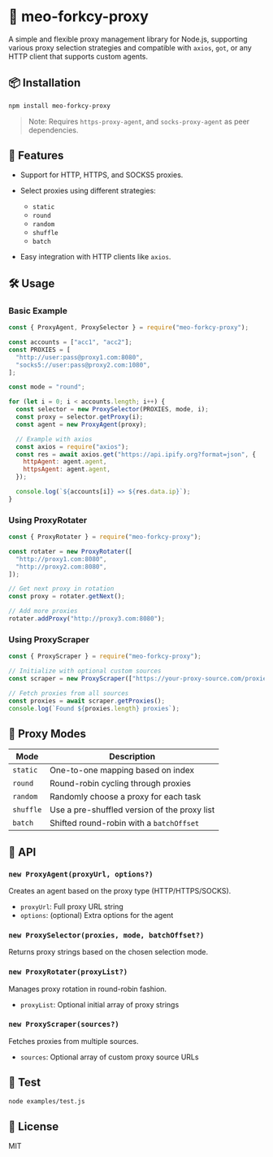 # 🔌 meo-forkcy-proxy

A simple and flexible proxy management library for Node.js, supporting various proxy selection strategies and compatible with `axios`, `got`, or any HTTP client that supports custom agents.

## 📦 Installation

```bash
npm install meo-forkcy-proxy
```

> Note: Requires `https-proxy-agent`, and `socks-proxy-agent` as peer dependencies.

## 🚀 Features

- Support for HTTP, HTTPS, and SOCKS5 proxies.
- Select proxies using different strategies:

  - `static`
  - `round`
  - `random`
  - `shuffle`
  - `batch`

- Easy integration with HTTP clients like `axios`.

## 🛠️ Usage

### Basic Example

```js
const { ProxyAgent, ProxySelector } = require("meo-forkcy-proxy");

const accounts = ["acc1", "acc2"];
const PROXIES = [
  "http://user:pass@proxy1.com:8080",
  "socks5://user:pass@proxy2.com:1080",
];

const mode = "round";

for (let i = 0; i < accounts.length; i++) {
  const selector = new ProxySelector(PROXIES, mode, i);
  const proxy = selector.getProxy(i);
  const agent = new ProxyAgent(proxy);

  // Example with axios
  const axios = require("axios");
  const res = await axios.get("https://api.ipify.org?format=json", {
    httpAgent: agent.agent,
    httpsAgent: agent.agent,
  });

  console.log(`${accounts[i]} => ${res.data.ip}`);
}
```

### Using ProxyRotater

```js
const { ProxyRotater } = require("meo-forkcy-proxy");

const rotater = new ProxyRotater([
  "http://proxy1.com:8080",
  "http://proxy2.com:8080",
]);

// Get next proxy in rotation
const proxy = rotater.getNext();

// Add more proxies
rotater.addProxy("http://proxy3.com:8080");
```

### Using ProxyScraper

```js
const { ProxyScraper } = require("meo-forkcy-proxy");

// Initialize with optional custom sources
const scraper = new ProxyScraper(["https://your-proxy-source.com/proxies.txt"]);

// Fetch proxies from all sources
const proxies = await scraper.getProxies();
console.log(`Found ${proxies.length} proxies`);
```

## 🧠 Proxy Modes

| Mode      | Description                                  |
| --------- | -------------------------------------------- |
| `static`  | One-to-one mapping based on index            |
| `round`   | Round-robin cycling through proxies          |
| `random`  | Randomly choose a proxy for each task        |
| `shuffle` | Use a pre-shuffled version of the proxy list |
| `batch`   | Shifted round-robin with a `batchOffset`     |

## 📘 API

### `new ProxyAgent(proxyUrl, options?)`

Creates an agent based on the proxy type (HTTP/HTTPS/SOCKS).

- `proxyUrl`: Full proxy URL string
- `options`: (optional) Extra options for the agent

### `new ProxySelector(proxies, mode, batchOffset?)`

Returns proxy strings based on the chosen selection mode.

### `new ProxyRotater(proxyList?)`

Manages proxy rotation in round-robin fashion.

- `proxyList`: Optional initial array of proxy strings

### `new ProxyScraper(sources?)`

Fetches proxies from multiple sources.

- `sources`: Optional array of custom proxy source URLs

## 🧪 Test

```bash
node examples/test.js
```

## 📄 License

MIT
